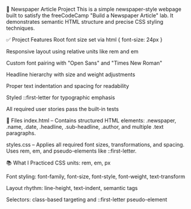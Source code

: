 📰 Newspaper Article Project
This is a simple newspaper-style webpage built to satisfy the freeCodeCamp "Build a Newspaper Article" lab. It demonstrates semantic HTML structure and precise CSS styling techniques.

✅ Project Features
Root font size set via html { font-size: 24px }

Responsive layout using relative units like rem and em

Custom font pairing with "Open Sans" and "Times New Roman"

Headline hierarchy with size and weight adjustments

Proper text indentation and spacing for readability

Styled ::first-letter for typographic emphasis

All required user stories pass the built-in tests

📁 Files
index.html – Contains structured HTML elements: .newspaper, .name, .date, .headline, .sub-headline, .author, and multiple .text paragraphs.

styles.css – Applies all required font sizes, transformations, and spacing. Uses rem, em, and pseudo-elements like ::first-letter.



📚 What I Practiced
CSS units: rem, em, px

Font styling: font-family, font-size, font-style, font-weight, text-transform

Layout rhythm: line-height, text-indent, semantic tags

Selectors: class-based targeting and ::first-letter pseudo-element